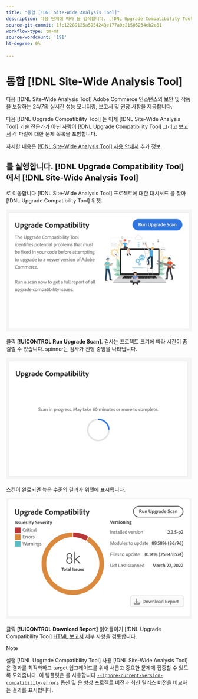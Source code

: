 ```yaml
---
title: "통합 [!DNL Site-Wide Analysis Tool]"
description: 다음 단계에 따라 을 검색합니다. [!DNL Upgrade Compatibility Tool] 보고서 출처 [!DNL Site-Wide Analysis Tool] 대시보드 를 사용하십시오.
source-git-commit: 1fc12289125a5954243e177a0c21505234eb2e81
workflow-type: tm+mt
source-wordcount: '191'
ht-degree: 0%

---
```



# 통합 [!DNL Site-Wide Analysis Tool]

다음 [!DNL Site-Wide Analysis Tool] Adobe Commerce 인스턴스의 보안 및 작동을 보장하는 24/7의 실시간 성능 모니터링, 보고서 및 권장 사항을 제공합니다.

다음 [!DNL Upgrade Compatibility Tool] 는 이제 [!DNL Site-Wide Analysis Tool] 기술 전문가가 아닌 사람이 [!DNL Upgrade Compatibility Tool] 그리고 [보고서](../upgrade-compatibility-tool/reports.md) 각 파일에 대한 문제 목록을 포함합니다.

자세한 내용은 [[!DNL Site-Wide Analysis Tool] 사용 안내서](https://docs.magento.com/user-guide/reports/site-wide-analysis-tool.html) 추가 정보.

## 를 실행합니다. [!DNL Upgrade Compatibility Tool] 에서 [!DNL Site-Wide Analysis Tool]

로 이동합니다 [!DNL Site-Wide Analysis Tool] 프로젝트에 대한 대시보드 를 찾아 [!DNL Upgrade Compatibility Tool] 위젯.

![UCT SWAT 위젯 - 초기](../../assets/upgrade-guide/uct-swat-initial.png)

클릭 **[!UICONTROL Run Upgrade Scan]**. 검사는 프로젝트 크기에 따라 시간이 좀 걸릴 수 있습니다. spinner는 검사가 진행 중임을 나타냅니다.

![UCT SWAT 위젯 - 진행 중](../../assets/upgrade-guide/uct-swat-progress.png)

스캔이 완료되면 높은 수준의 결과가 위젯에 표시됩니다.

![UCT SWAT 위젯 - 결과](../../assets/upgrade-guide/uct-swat-results.png)

클릭 **[!UICONTROL Download Report]** 읽어들이기 [!DNL Upgrade Compatibility Tool] [HTML 보고서](../upgrade-compatibility-tool/reports.md#html-report) 세부 사항을 검토합니다.


>[!NOTE]
>
> 실행 [!DNL Upgrade Compatibility Tool] 사용 [!DNL Site-Wide Analysis Tool] 은 결과를 최적화하고 target 업그레이드를 위해 새롭고 중요한 문제에 집중할 수 있도록 도와줍니다. 이 템플릿은 를 사용합니다 [`--ignore-current-version-compatibility-errors`](run.md#optimize-your-results) 옵션 및 은 항상 프로젝트 버전과 최신 릴리스 버전을 비교하는 결과를 표시합니다.
